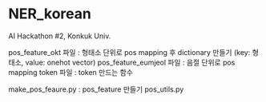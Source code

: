 # NER_korean
AI Hackathon #2, Konkuk Univ.

pos_feature_okt 파일 : 형태소 단위로 pos mapping 후 dictionary 만들기 (key: 형태소, value: onehot vector)
pos_feature_eumjeol 파일 : 음절 단위로 pos mapping
token 파일 : token 만드는 함수

make_pos_feaure.py : pos_feature 만들기
pos_utils.py 

